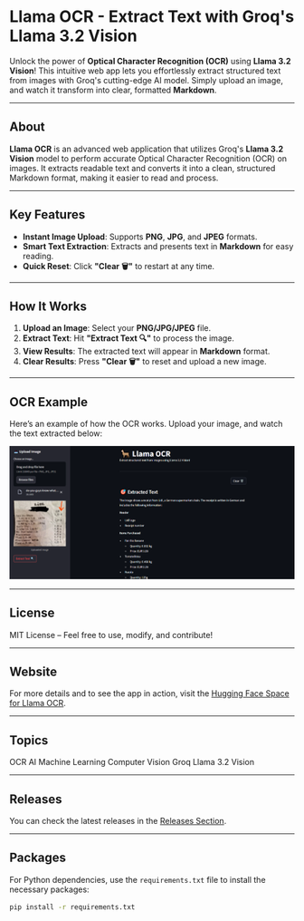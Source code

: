 # **Llama OCR - Extract Text with Groq's Llama 3.2 Vision**

Unlock the power of **Optical Character Recognition (OCR)** using **Llama 3.2 Vision**! This intuitive web app lets you effortlessly extract structured text from images with Groq's cutting-edge AI model. Simply upload an image, and watch it transform into clear, formatted **Markdown**.

---

## **About**

**Llama OCR** is an advanced web application that utilizes Groq's **Llama 3.2 Vision** model to perform accurate Optical Character Recognition (OCR) on images. It extracts readable text and converts it into a clean, structured Markdown format, making it easier to read and process.

---

## **Key Features**

- **Instant Image Upload**: Supports **PNG**, **JPG**, and **JPEG** formats.
- **Smart Text Extraction**: Extracts and presents text in **Markdown** for easy reading.
- **Quick Reset**: Click **"Clear 🗑️"** to restart at any time.

---

## **How It Works**

1. **Upload an Image**: Select your **PNG/JPG/JPEG** file.
2. **Extract Text**: Hit **"Extract Text 🔍"** to process the image.
3. **View Results**: The extracted text will appear in **Markdown** format.
4. **Clear Results**: Press **"Clear 🗑️"** to reset and upload a new image.

---

## **OCR Example**

Here’s an example of how the OCR works. Upload your image, and watch the text extracted below:

![OCR Example](ocr.PNG)

---

## **License**

MIT License – Feel free to use, modify, and contribute!

---

## **Website**

For more details and to see the app in action, visit the [Hugging Face Space for Llama OCR](https://huggingface.co/spaces/SURESHBEEKHANI/Optical_Character_Recognition_with_llama-3.2-11b-vision).

---

## **Topics**

OCR AI Machine Learning Computer Vision Groq Llama 3.2 Vision

---

## **Releases**

You can check the latest releases in the [Releases Section](https://github.com/SURESHBEEKHANI/Optical_Character_Recognition_with_llama-3.2-11b-vision/releases).

---

## **Packages**

For Python dependencies, use the `requirements.txt` file to install the necessary packages:
```bash
pip install -r requirements.txt
